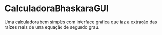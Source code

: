 # CalculadoraBhaskaraGUI
Uma calculadora bem simples com interface gráfica que faz a extração das raízes reais de uma equação de segundo grau.
